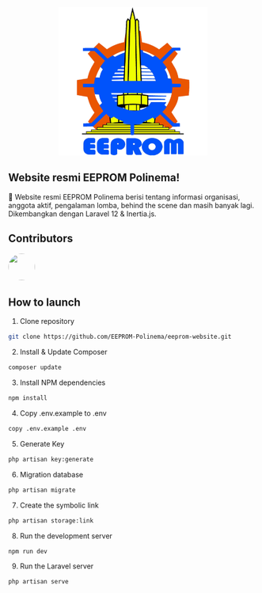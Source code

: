 <p align="center"><a href="#"><img src="./public/Logo EEPROM nobg.png" width="300" alt="Logo EEPROM"></a></p>

## Website resmi EEPROM Polinema!

🚀 Website resmi EEPROM Polinema berisi tentang informasi organisasi, anggota aktif, pengalaman lomba, behind the scene dan masih banyak lagi. Dikembangkan dengan Laravel 12 & Inertia.js.

## Contributors

[<img src="https://avatars.githubusercontent.com/u/89091156?v=4" width="54" height="54" style="border-radius: 50%; margin-right: 0.5rem;">](https://github.com/andidprastyo)


## How to launch

1. Clone repository

```sh
git clone https://github.com/EEPROM-Polinema/eeprom-website.git
```

2. Install & Update Composer

```sh
composer update
```

3. Install NPM dependencies

```sh
npm install
```

4. Copy .env.example to .env

```sh
copy .env.example .env
```

5. Generate Key

```sh
php artisan key:generate
```

6. Migration database

```sh
php artisan migrate
```

7. Create the symbolic link

```sh
php artisan storage:link
```

8. Run the development server

```sh
npm run dev
```

9. Run the Laravel server

```sh
php artisan serve
```
